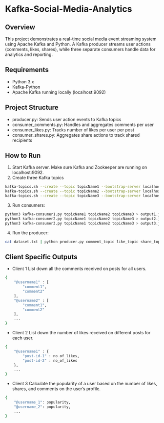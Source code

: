 # Kafka-Social-Media-Analytics
## Overview
This project demonstrates a real-time social media event streaming system using Apache Kafka and Python. A Kafka producer streams user actions (comments, likes, shares), while three separate consumers handle data for analytics and reporting.

## Requirements
* Python 3.x
* Kafka-Python
* Apache Kafka running locally (localhost:9092)

## Project Structure
* producer.py: Sends user action events to Kafka topics
* consumer_comments.py: Handles and aggregates comments per user
* consumer_likes.py: Tracks number of likes per user per post
* consumer_shares.py: Aggregates share actions to track shared recipients

## How to Run
1. Start Kafka server.
    Make sure Kafka and Zookeeper are running on localhost:9092.
2. Create three Kafka topics
```bash
kafka-topics.sh --create --topic topicName1 --bootstrap-server localhost:9092 --partitions 1 --replication-factor 1
kafka-topics.sh --create --topic topicName2 --bootstrap-server localhost:9092 --partitions 1 --replication-factor 1
kafka-topics.sh --create --topic topicName3 --bootstrap-server localhost:9092 --partitions 1 --replication-factor 1
```
3. Run consumers:
```bash
python3 kafka-consumer1.py topicName1 topicName2 topicName3 > output1.json
python3 kafka-consumer2.py topicName1 topicName2 topicName3 > output2.json
python3 kafka-consumer3.py topicName1 topicName2 topicName3 > output3.json
```
4. Run the producer:
```bash
cat dataset.txt | python producer.py comment_topic like_topic share_topic
```

## Client Specific Outputs
* Client 1
List down all the comments received on posts for all users.

```sh
{
    "@username1" : [
        "comment1",
        "comment2"
    ],
    "@username2" : [
        "comment1",
        "comment2"
    ],
    ...
}
```
* Client 2
List down the number of likes received on different posts for each user.
```sh
{
    "@username1" : {
        "post-id-1" : no_of_likes,
        "post-id-2" : no_of_likes
    },
    ...
}
```
* Client 3
Calculate the popularity of a user based on the number of likes, shares, and comments on the user’s profile.
```sh
{
    "@username_1": popularity,
    "@username_2": popularity,
    ...
}


